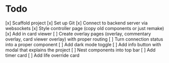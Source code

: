 # Todo

[x] Scaffold project
[x] Set up Git
[x] Connect to backend server via websockets
[x] Style controller page (copy old components or just remake)
[x] Add in card viewer
[ ] Create overlay pages (overlay, commentary overlay, card viewer overlay) with proper routing
[ ] Turn connection status into a proper component
[ ] Add dark mode toggle
[ ] Add info button with modal that explains the project
[ ] Nest components into top bar
[ ] Add timer card
[ ] Add life override card
